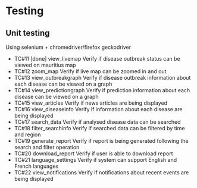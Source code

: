 # Testing
## Unit testing

Using selenium + chromedriver/firefox geckodriver


- TC#11 [done]
view_livemap
Verify if disease outbreak status can be viewed on mauritius map
- TC#12
zoom_map
Verify if live map can be zoomed in and out
- TC#13
view_outbreakgraph
Verify if disease outbreak information about each disease can be viewed on a graph
- TC#14
view_predictiongraph
Verify if prediction information about each disease can be viewed on a graph
- TC#15
view_articles
Verify if news articles are being displayed
- TC#16
view_diseaseinfo
Verify if information about each disease are being displayed
- TC#17
search_data
Verify if analysed disease data can be searched
- TC#18
filter_searchinfo
Verify if searched data can be filtered by time and region
- TC#19
generate_report
Verify if report is being generated following the search and filter operation
- TC#20
download_report
Verify if user is able to download report
- TC#21
language_settings
Verify if system can support English and French languages
- TC#22
view_notifications
Verify if notifications about recent events are being displayed

